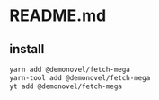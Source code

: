 # README.md

    

## install

```bash
yarn add @demonovel/fetch-mega
yarn-tool add @demonovel/fetch-mega
yt add @demonovel/fetch-mega
```

